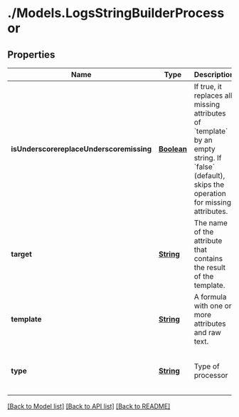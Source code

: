 # ./Models.LogsStringBuilderProcessor
## Properties

Name | Type | Description | Notes
------------ | ------------- | ------------- | -------------
**isUnderscorereplaceUnderscoremissing** | [**Boolean**][1] | If true, it replaces all missing attributes of &#x60;template&#x60; by an empty string. If &#x60;false&#x60; (default), skips the operation for missing attributes. | [optional] [default to false]
**target** | [**String**][2] | The name of the attribute that contains the result of the template. | [default to null]
**template** | [**String**][2] | A formula with one or more attributes and raw text. | [default to null]
**type** | [**String**][2] | Type of processor | [optional] [default to string-builder-processor]

[[Back to Model list]][3] [[Back to API list]][4] [[Back to README]][5]

[1]: boolean.md
[2]: string.md
[3]: ../README.md#documentation-for-models
[4]: ../README.md#documentation-for-api-endpoints
[5]: ../README.md
